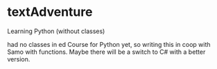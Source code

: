 # textAdventure
Learning Python (without classes)

had no classes in ed Course for Python yet, so writing this in coop with Samo with functions.
Maybe there will be a switch to C# with a better version.
